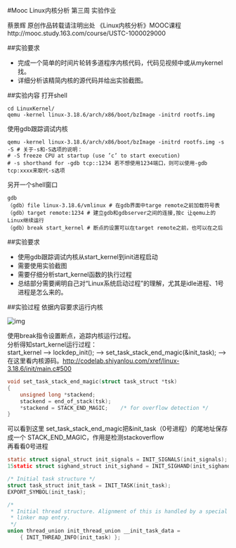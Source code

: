 #Mooc Linux内核分析 第三周 实验作业

蔡景辉 原创作品转载请注明出处 《Linux内核分析》MOOC课程http://mooc.study.163.com/course/USTC-1000029000   

##实验要求
- 完成一个简单的时间片轮转多道程序内核代码，代码见视频中或从mykernel找。
- 详细分析该精简内核的源代码并给出实验截图。

##实验内容
打开shell
```
cd LinuxKernel/
qemu -kernel linux-3.18.6/arch/x86/boot/bzImage -initrd rootfs.img
```
使用gdb跟踪调试内核
```
qemu -kernel linux-3.18.6/arch/x86/boot/bzImage -initrd rootfs.img -s -S # 关于-s和-S选项的说明：
# -S freeze CPU at startup (use ’c’ to start execution)
# -s shorthand for -gdb tcp::1234 若不想使用1234端口，则可以使用-gdb tcp:xxxx来取代-s选项
```
另开一个shell窗口
```
gdb
（gdb）file linux-3.18.6/vmlinux # 在gdb界面中targe remote之前加载符号表
（gdb）target remote:1234 # 建立gdb和gdbserver之间的连接,按c 让qemu上的Linux继续运行
（gdb）break start_kernel # 断点的设置可以在target remote之前，也可以在之后
```                        
##实验要求
- 使用gdb跟踪调试内核从start_kernel到init进程启动
- 需要使用实验截图
- 需要仔细分析start_kernel函数的执行过程
- 总结部分需要阐明自己对“Linux系统启动过程”的理解，尤其是idle进程、1号进程是怎么来的。                        

##实验过程
依据内容要求运行内核

![img](https://github.com/ZetaGo/Learning_Record/blob/master/Course_163_LinuxKernel/week3_img/20150321212450.png)

使用break指令设置断点，追踪内核运行过程。                     
分析得知start_kernel运行过程：                              
start_kernel    -->    lockdep_init();    -->    set_task_stack_end_magic(&init_task);    -->    
在这里看内核源码。http://codelab.shiyanlou.com/xref/linux-3.18.6/init/main.c#500
```c
void set_task_stack_end_magic(struct task_struct *tsk)
{
	unsigned long *stackend;
	stackend = end_of_stack(tsk);
	*stackend = STACK_END_MAGIC;	/* for overflow detection */
}
```
可以看到这里 set_task_stack_end_magic把&init_task（0号进程）的尾地址保存成一个 STACK_END_MAGIC，作用是检测stackoverflow                  
再看看0号进程
```c
static struct signal_struct init_signals = INIT_SIGNALS(init_signals);
15static struct sighand_struct init_sighand = INIT_SIGHAND(init_sighand);

/* Initial task structure */
struct task_struct init_task = INIT_TASK(init_task);
EXPORT_SYMBOL(init_task);

/*
 * Initial thread structure. Alignment of this is handled by a special
 * linker map entry.
 */
union thread_union init_thread_union __init_task_data =
	{ INIT_THREAD_INFO(init_task) };
```
